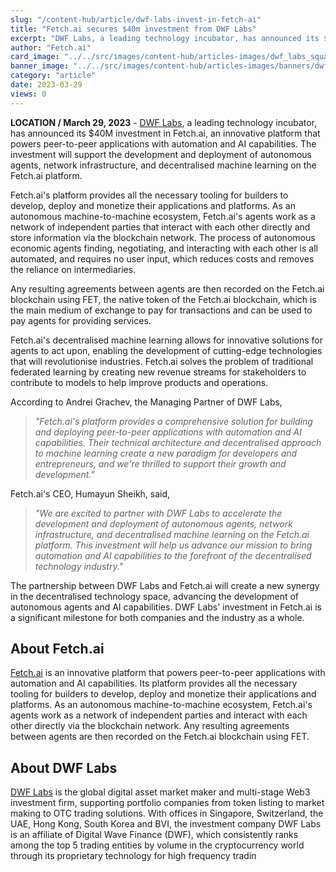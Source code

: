 ```yaml
---
slug: "/content-hub/article/dwf-labs-invest-in-fetch-ai"
title: "Fetch.ai secures $40m investment from DWF Labs"
excerpt: "DWF Labs, a leading technology incubator, has announced its $40M investment in Fetch.ai, an innovative platform that powers peer-to-peer applications with automation and AI capabilities."
author: "Fetch.ai"
card_image: "../../src/images/content-hub/articles-images/dwf_labs_square.png"
banner_image: "../../src/images/content-hub/articles-images/banners/dwf_labs_fetch_banner.png"
category: "article"
date: 2023-03-29
views: 0
---
```


**LOCATION / March 29, 2023** - [DWF Labs](https://www.dwf-labs.com/), a leading technology incubator, has announced its $40M investment in Fetch.ai, an innovative platform that powers peer-to-peer applications with automation and AI capabilities. The investment will support the development and deployment of autonomous agents, network infrastructure, and decentralised machine learning on the Fetch.ai platform.

Fetch.ai's platform provides all the necessary tooling for builders to develop, deploy and monetize their applications and platforms. As an autonomous machine-to-machine ecosystem, Fetch.ai's agents work as a network of independent parties that interact with each other directly and store information via the blockchain network. The process of autonomous economic agents finding, negotiating, and interacting with each other is all automated, and requires no user input, which reduces costs and removes the reliance on intermediaries.

Any resulting agreements between agents are then recorded on the Fetch.ai blockchain using FET, the native token of the Fetch.ai blockchain, which is the main medium of exchange to pay for transactions and can be used to pay agents for providing services.

Fetch.ai's decentralised machine learning allows for innovative solutions for agents to act upon, enabling the development of cutting-edge technologies that will revolutionise industries. Fetch.ai solves the problem of traditional federated learning by creating new revenue streams for stakeholders to contribute to models to help improve products and operations.

According to Andrei Grachev, the Managing Partner of DWF Labs, 

> _\"Fetch.ai's platform provides a comprehensive solution for building and deploying peer-to-peer applications with automation and AI capabilities. Their technical architecture and decentralised approach to machine learning create a new paradigm for developers and entrepreneurs, and we're thrilled to support their growth and development.\"_

Fetch.ai's CEO, Humayun Sheikh, said, 

> _\"We are excited to partner with DWF Labs to accelerate the development and deployment of autonomous agents, network infrastructure, and decentralised machine learning on the Fetch.ai platform. This investment will help us advance our mission to bring automation and AI capabilities to the forefront of the decentralised technology industry.\"_

The partnership between DWF Labs and Fetch.ai will create a new synergy in the decentralised technology space, advancing the development of autonomous agents and AI capabilities. DWF Labs' investment in Fetch.ai is a significant milestone for both companies and the industry as a whole.

## About Fetch.ai

[Fetch.ai](https://fetch.ai/) is an innovative platform that powers peer-to-peer applications with automation and AI capabilities. Its platform provides all the necessary tooling for builders to develop, deploy and monetize their applications and platforms. As an autonomous machine-to-machine ecosystem, Fetch.ai's agents work as a network of independent parties and interact with each other directly via the blockchain network. Any resulting agreements between agents are then recorded on the Fetch.ai blockchain using FET.

## About DWF Labs

[DWF Labs](https://www.dwf-labs.com/) is the global digital asset market maker and multi-stage Web3 investment firm, supporting portfolio companies from token listing to market making to OTC trading solutions. With offices in Singapore, Switzerland, the UAE, Hong Kong, South Korea and BVI, the investment company DWF Labs is an affiliate of Digital Wave Finance (DWF), which consistently ranks among the top 5 trading entities by volume in the cryptocurrency world through its proprietary technology for high frequency tradin
